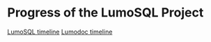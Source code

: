 <!-- SPDX-License-Identifier: CC-BY-SA-4.0 -->
<!-- SPDX-FileCopyrightText: 2020 The LumoSQL Authors -->
<!-- SPDX-ArtifactOfProjectName: LumoSQL -->
<!-- SPDX-FileType: Documentation -->
<!-- SPDX-FileComment: Original by Dan Shearer, 2020 -->

# Progress of the LumoSQL Project

[LumoSQL timeline](https://lumosql.org/src/lumosql/timeline)
[Lumodoc timeline](https://lumosql.org/src/lumodoc/timeline) 
